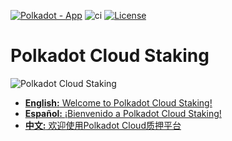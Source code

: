 [![Polkadot - App](https://img.shields.io/badge/Polkadot-App-E6007A?logo=polkadot&logoColor=E6007A)](https://staking.polkadot.cloud) ![ci](https://github.com/polkadot-cloud/polkadot-staking-dashboard/actions/workflows/ci.yml/badge.svg) [![License](https://img.shields.io/badge/License-GPL3.0-blue.svg)](https://opensource.org/licenses/GPL-3.0)

# Polkadot Cloud Staking

![Polkadot Cloud Staking](https://github.com/user-attachments/assets/fddf659d-1547-453d-8175-d3c0cd4f4d14)

- [**English:** Welcome to Polkadot Cloud Staking!](docs/EN.md)
- [**Español:** ¡Bienvenido a Polkadot Cloud Staking!](docs/ES.md)
- [**中文:** 欢迎使用Polkadot Cloud质押平台](docs/ZH.md)
